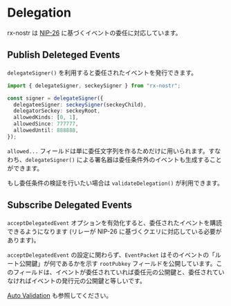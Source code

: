 # Delegation

rx-nostr は [NIP-26](https://github.com/nostr-protocol/nips/blob/master/26.md) に基づくイベントの委任に対応しています。

## Publish Deleteged Events

`delegateSigner()` を利用すると委任されたイベントを発行できます。

```ts
import { delegateSigner, seckeySigner } from "rx-nostr";

const signer = delegateSigner({
  delegateeSigner: seckeySigner(seckeyChild),
  delegatorSeckey: seckeyRoot,
  allowedKinds: [0, 1],
  allowedSince: 777777,
  allowedUntil: 888888,
});
```

`allowed...` フィールドは単に委任文字列を作るためだけに用いられます。すなわち、`delegateSigner()` による署名器は委任条件外のイベントも生成することができます。

もし委任条件の検証を行いたい場合は `validateDelegation()` が利用できます。

## Subscribe Delegated Events

`acceptDelegatedEvent` オプションを有効化すると、委任されたイベントを購読できるようになります (リレーが NIP-26 に基づくクエリに対応している必要があります)。

`acceptDelegatedEvent` の設定に関わらず、`EventPacket` はそのイベントの「ルート公開鍵」が何であるかを示す `rootPubkey` フィールドを公開しています。このフィールドは、イベントが委任されていれば委任元の公開鍵と、委任されていなければイベントの発行元の公開鍵と等しいです。

[Auto Validation](./auto-filtering#auto-validation) も参照してください。

